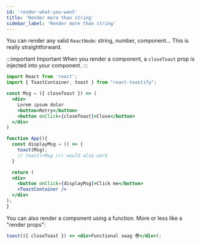```yaml
---
id: 'render-what-you-want'
title: 'Render more than string'
sidebar_label: 'Render more than string'
---
```


You can render any valid `ReactNode`: string, number, component... This is really straightforward. 

:::important Important
  When you render a component, a `closeToast` prop is injected into your component.
:::

```jsx
import React from 'react';
import { ToastContainer, toast } from "react-toastify";

const Msg = ({ closeToast }) => (
  <div>
    Lorem ipsum dolor
    <button>Retry</button>
    <button onClick={closeToast}>Close</button>
  </div>
)

function App(){
  const displayMsg = () => {
    toast(Msg);
    // toast(<Msg />) would also work
  }

  return (
  <div>
    <button onClick={displayMsg}>Click me</button>
    <ToastContainer />
  </div>
);
}
```

You can also render a component using a function. More or less like a "render props":

```jsx
toast(({ closeToast }) => <div>Functional swag 😎</div>);
```